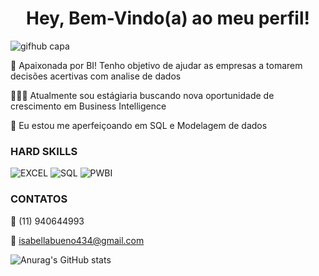 <h1 align="center">Hey, Bem-Vindo(a) ao meu perfil!</h1>

![gifhub capa](https://user-images.githubusercontent.com/112008347/187037726-7971abd8-31d8-47aa-9427-d8a8f717385d.png)


🎯 Apaixonada por BI! Tenho objetivo de ajudar as empresas a tomarem decisões acertivas com analise de dados

👩🏻‍💻 Atualmente sou estágiaria buscando nova oportunidade de crescimento em Business Intelligence

🌱  Eu estou me aperfeiçoando em SQL e Modelagem de dados

<h3 align="left"> HARD SKILLS </h1>

![EXCEL](https://img.shields.io/badge/Microsoft_Excel-217346?style=for-the-badge&logo=microsoft-excel&logoColor=white)
![SQL](https://img.shields.io/badge/Microsoft_SQL_Server-CC2927?style=for-the-badge&logo=microsoft-sql-server&logoColor=white)
![PWBI](https://img.shields.io/badge/PowerBI-F2C811?style=for-the-badge&logo=Power%20BI&logoColor=white)

<h3 align="left"> CONTATOS </h1>


📲 (11) 940644993

📩 isabellabueno434@gmail.com






![Anurag's GitHub stats](https://github-readme-stats.vercel.app/api?username=IzzyBu&show_icons=true&theme=tokyonight)
